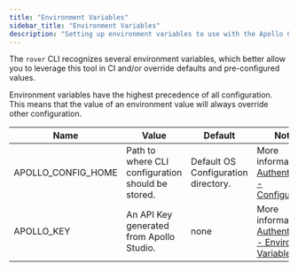 ```yaml
---
title: "Environment Variables"
sidebar_title: "Environment Variables"
description: "Setting up environment variables to use with the Apollo CLI"
---
```


The `rover` CLI recognizes several environment variables, which better allow
you to leverage this tool in CI and/or override defaults and pre-configured
values.

Environment variables have the highest precedence of all configuration. This
means that the value of an environment value will always override other
configuration.

| Name               | Value                                              | Default                             | Notes                                                                                                                   |
|--------------------|----------------------------------------------------|-------------------------------------|-------------------------------------------------------------------------------------------------------------------------|
| APOLLO_CONFIG_HOME | Path to where CLI configuration should be stored.  | Default OS Configuration directory. | More information in [Authentication - Configuration](./authentication#configuration).                  |
| APOLLO_KEY         | An API Key generated from Apollo Studio.           | none                                | More information in [Authentication - Environment Variables](./authentication#environment-variables). |
